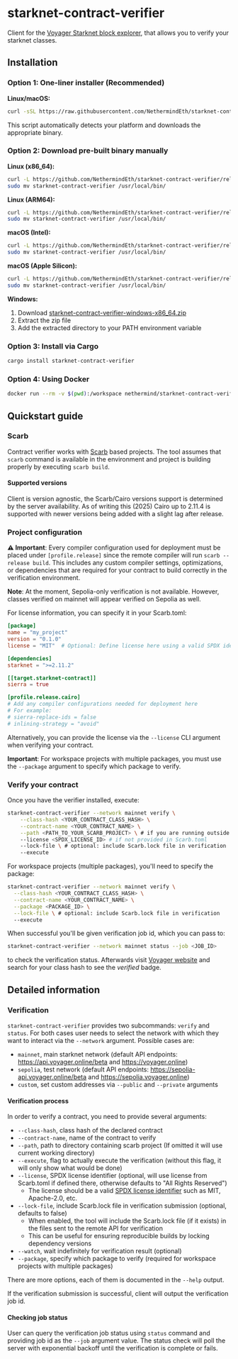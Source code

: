 # starknet-contract-verifier

Client for the [Voyager Starknet block explorer](https://voyager.online), that allows you to verify your starknet classes.

## Installation

### Option 1: One-liner installer (Recommended)

**Linux/macOS:**
```bash
curl -sSL https://raw.githubusercontent.com/NethermindEth/starknet-contract-verifier/main/install.sh | bash
```

This script automatically detects your platform and downloads the appropriate binary.

### Option 2: Download pre-built binary manually

**Linux (x86_64):**
```bash
curl -L https://github.com/NethermindEth/starknet-contract-verifier/releases/latest/download/starknet-contract-verifier-linux-x86_64.tar.gz | tar xz
sudo mv starknet-contract-verifier /usr/local/bin/
```

**Linux (ARM64):**
```bash
curl -L https://github.com/NethermindEth/starknet-contract-verifier/releases/latest/download/starknet-contract-verifier-linux-aarch64.tar.gz | tar xz
sudo mv starknet-contract-verifier /usr/local/bin/
```

**macOS (Intel):**
```bash
curl -L https://github.com/NethermindEth/starknet-contract-verifier/releases/latest/download/starknet-contract-verifier-macos-x86_64.tar.gz | tar xz
sudo mv starknet-contract-verifier /usr/local/bin/
```

**macOS (Apple Silicon):**
```bash
curl -L https://github.com/NethermindEth/starknet-contract-verifier/releases/latest/download/starknet-contract-verifier-macos-aarch64.tar.gz | tar xz
sudo mv starknet-contract-verifier /usr/local/bin/
```

**Windows:**
1. Download [starknet-contract-verifier-windows-x86_64.zip](https://github.com/NethermindEth/starknet-contract-verifier/releases/latest/download/starknet-contract-verifier-windows-x86_64.zip)
2. Extract the zip file
3. Add the extracted directory to your PATH environment variable

### Option 3: Install via Cargo

```bash
cargo install starknet-contract-verifier
```

### Option 4: Using Docker

```bash
docker run --rm -v $(pwd):/workspace nethermind/starknet-contract-verifier --help
```

## Quickstart guide

### Scarb

Contract verifier works with [Scarb](https://docs.swmansion.com/scarb) based projects. The tool assumes that `scarb` command is available in the environment and project is building properly by executing `scarb build`.

#### Supported versions

Client is version agnostic, the Scarb/Cairo versions support is determined by the server availability. As of writing this (2025) Cairo up to 2.11.4 is supported with newer versions being added with a slight lag after release.

### Project configuration

**⚠️ Important**: Every compiler configuration used for deployment must be placed under `[profile.release]` since the remote compiler will run `scarb --release build`. This includes any custom compiler settings, optimizations, or dependencies that are required for your contract to build correctly in the verification environment.

**Note**: At the moment, Sepolia-only verification is not available. However, classes verified on mainnet will appear verified on Sepolia as well.

For license information, you can specify it in your Scarb.toml:

```toml
[package]
name = "my_project"
version = "0.1.0"
license = "MIT"  # Optional: Define license here using a valid SPDX identifier

[dependencies]
starknet = ">=2.11.2"

[[target.starknet-contract]]
sierra = true

[profile.release.cairo]
# Add any compiler configurations needed for deployment here
# For example:
# sierra-replace-ids = false
# inlining-strategy = "avoid"
```

Alternatively, you can provide the license via the `--license` CLI argument when verifying your contract.

**Important**: For workspace projects with multiple packages, you must use the `--package` argument to specify which package to verify.

### Verify your contract

Once you have the verifier installed, execute:

```bash
starknet-contract-verifier --network mainnet verify \
    --class-hash <YOUR_CONTRACT_CLASS_HASH> \
    --contract-name <YOUR_CONTRACT_NAME> \
    --path <PATH_TO_YOUR_SCARB_PROJECT> \ # if you are running outside project root
    --license <SPDX_LICENSE_ID> # if not provided in Scarb.toml
    --lock-file \ # optional: include Scarb.lock file in verification
    --execute
```

For workspace projects (multiple packages), you'll need to specify the package:

```bash
starknet-contract-verifier --network mainnet verify \
  --class-hash <YOUR_CONTRACT_CLASS_HASH> \
  --contract-name <YOUR_CONTRACT_NAME> \
  --package <PACKAGE_ID> \
  --lock-file \ # optional: include Scarb.lock file in verification
  --execute
```

When successful you'll be given verification job id, which you can pass to:

```bash
starknet-contract-verifier --network mainnet status --job <JOB_ID>
```

to check the verification status. Afterwards visit [Voyager website](https://sepolia.voyager.online/) and search for your class hash to see the *verified* badge.

## Detailed information

### Verification

`starknet-contract-verifier` provides two subcommands: `verify` and `status`. For both cases user needs to select the network with which they want to interact via the `--network` argument. Possible cases are:

- `mainnet`, main starknet network (default API endpoints: <https://api.voyager.online/beta> and <https://voyager.online>)
- `sepolia`, test network (default API endpoints: <https://sepolia-api.voyager.online/beta> and <https://sepolia.voyager.online>)
- `custom`, set custom addresses via `--public` and `--private` arguments

#### Verification process

In order to verify a contract, you need to provide several arguments:

- `--class-hash`, class hash of the declared contract
- `--contract-name`, name of the contract to verify
- `--path`, path to directory containing scarb project (If omitted it will use current working directory)
- `--execute`, flag to actually execute the verification (without this flag, it will only show what would be done)
- `--license`, SPDX license identifier (optional, will use license from Scarb.toml if defined there, otherwise defaults to "All Rights Reserved")
  - The license should be a valid [SPDX license identifier](https://spdx.org/licenses/) such as MIT, Apache-2.0, etc.
- `--lock-file`, include Scarb.lock file in verification submission (optional, defaults to false)
  - When enabled, the tool will include the Scarb.lock file (if it exists) in the files sent to the remote API for verification
  - This can be useful for ensuring reproducible builds by locking dependency versions
- `--watch`, wait indefinitely for verification result (optional)
- `--package`, specify which package to verify (required for workspace projects with multiple packages)

There are more options, each of them is documented in the `--help` output.

If the verification submission is successful, client will output the verification job id.

#### Checking job status

User can query the verification job status using `status` command and providing job id as the `--job` argument value. The status check will poll the server with exponential backoff until the verification is complete or fails.
